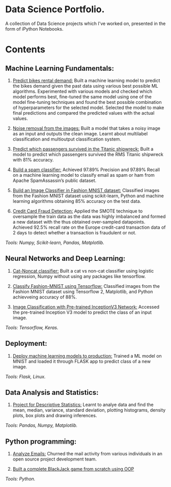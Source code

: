 # Data Science Portfolio.
A collection of Data Science projects which I've worked on, presented in the form of iPython Notebooks.


# Contents
## Machine Learning Fundamentals:
1. [Predict bikes rental demand:](https://github.com/pranav182/data_science_portfolio/blob/main/project_bike_rental_forecasting_basic.ipynb)
Built a machine learning model to predict the bikes demand given the past data using various best possible ML algorithms. Experimented with various models and checked which model performs best, fine-tuned the same model using one of the model fine-tuning techniques and found the best possible combination of hyperparameters for the selected model. Selected the model to make final predictions and compared the predicted values with the actual values.

2. [Noise removal from the images:](https://github.com/pranav182/data_science_portfolio/blob/main/noise_removal_from_images.ipynb)
Built a model that takes a noisy image as an input and outputs the clean image. Learnt about multilabel classification and multioutput classification system.

3. [Predict which passengers survived in the Titanic shipwreck:](https://github.com/pranav182/data_science_portfolio/blob/main/predicting_passenger_survival_in_titanic_shipwreck.ipynb)
Built a model to predict which passengers survived the RMS Titanic shipwreck with 81% accuracy.

4. [Build a spam classifier:](https://github.com/pranav182/data_science_portfolio/blob/main/building_spam_classifier.ipynb)
Achieved 97.89%  Precision and 97.89% Recall on a machine learning model to classify email as spam or ham from Apache SpamAssassin’s public dataset.

6. [Build an Image Classifier in Fashion MNIST dataset:](https://github.com/pranav182/data_science_portfolio/blob/main/project_fashion_mnist_ML.ipynb)
Classified images from the Fashion MNIST dataset using scikit-learn, Python and machine learning algorithms obtaining 85% accuracy on the test data.

7. [Credit Card Fraud Detection:](https://github.com/pranav182/data_science_portfolio/blob/main/credit_card_fraud_detection.ipynb)
Applied the SMOTE technique to oversample the train data as the data was highly imbalanced and formed a new dataset with the thus obtained over-sampled datapoints. Achieved 92.5% recall rate on the Europe credit-card transaction data of 2 days to detect whether a transaction is fraudulent or not.

*Tools: Numpy, Scikit-learn, Pandas, Matplotlib.*

## Neural Networks and Deep Learning:

1. [Cat-Noncat classifier:](https://github.com/pranav182/data_science_portfolio/blob/main/build_an_image_classifier_with_numpy_cats_vs_noncats.ipynb)
Built a cat vs non-cat classifier using logistic regression, Numpy without using any packages like tensorflow.

2. [Classify Fashion-MNIST using Tensorflow:](https://github.com/pranav182/data_science_portfolio/blob/main/building_a_cnn_classifier_using_tensorflow_2_for_mnist_fashion_dataset.ipynb)
Classified images from the Fashion MNIST dataset using Tensorflow 2, Matplotlib, and Python achievveing accuracy of 88%.

3. [Image Classification with Pre-trained InceptionV3 Network:](https://github.com/pranav182/data_science_portfolio/blob/main/image_classification_with_pretrained_inception_network.ipynb)
Accessed the pre-trained Inception V3 model to predict the class of an input image.

*Tools: Tensorflow, Keras.*

## Deployment:

1. [Deploy machine learning models to production:](https://github.com/pranav182/deployment_ML)
Trained a ML model on MNIST and loaded it through FLASK app to predict class of a new image.

*Tools: Flask, Linux.*

## Data Analysis and Statistics:

1. [Project for Descriptive Statistics:](https://github.com/pranav182/data_science_portfolio/blob/main/Descriptive_Analysis.ipynb)
Learnt to analye data and find the mean, median, variance, standard deviation, plotting histograms, density plots, box plots and drawing inferences.

*Tools: Pandas, Numpy, Matplotlib.*

## Python programming:

1. [Analyze Emails:](https://github.com/pranav182/data_science_portfolio/blob/main/python_project_churn_emails.ipynb)
Churned the mail activity from various individuals in an open source project development team.

2. [Built a complete BlackJack game from scratch using OOP](https://github.com/pranav182/data_science_portfolio/blob/main/01-Milestone%20Project%202%20-%20Assignment.ipynb)

*Tools: Python.*
